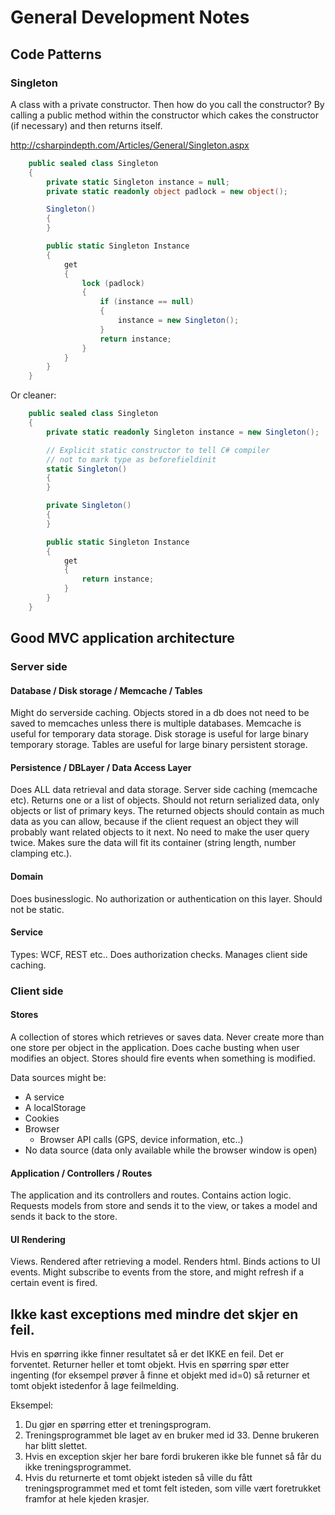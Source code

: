 # General Development Notes

## Code Patterns

### Singleton

A class with a private constructor. Then how do you call the constructor? By
calling a public method within the constructor which cakes the constructor (if
necessary) and then returns itself.

<http://csharpindepth.com/Articles/General/Singleton.aspx>

```csharp
    public sealed class Singleton
    {
    	private static Singleton instance = null;
    	private static readonly object padlock = new object();

    	Singleton()
    	{
    	}

    	public static Singleton Instance
    	{
    		get
    		{
    			lock (padlock)
    			{
    				if (instance == null)
    				{
    					instance = new Singleton();
    				}
    				return instance;
    			}
    		}
    	}
    }
```

Or cleaner:

```csharp
    public sealed class Singleton
    {
    	private static readonly Singleton instance = new Singleton();

    	// Explicit static constructor to tell C# compiler
    	// not to mark type as beforefieldinit
    	static Singleton()
    	{
    	}

    	private Singleton()
    	{
    	}

    	public static Singleton Instance
    	{
    		get
    		{
    			return instance;
    		}
    	}
    }
```

## Good MVC application architecture

### Server side

#### Database / Disk storage / Memcache / Tables

Might do serverside caching. Objects stored in a db does not need to be saved to
memcaches unless there is multiple databases. Memcache is useful for temporary
data storage. Disk storage is useful for large binary temporary storage. Tables
are useful for large binary persistent storage.

#### Persistence / DBLayer / Data Access Layer

Does ALL data retrieval and data storage. Server side caching (memcache etc).
Returns one or a list of objects. Should not return serialized data, only
objects or list of primary keys. The returned objects should contain as much
data as you can allow, because if the client request an object they will
probably want related objects to it next. No need to make the user query twice.
Makes sure the data will fit its container (string length, number clamping
etc.).

#### Domain

Does businesslogic. No authorization or authentication on this layer. Should not
be static.

#### Service

Types: WCF, REST etc.. Does authorization checks. Manages client side caching.

### Client side

#### Stores

A collection of stores which retrieves or saves data. Never create more than one
store per object in the application. Does cache busting when user modifies an
object. Stores should fire events when something is modified.

Data sources might be:

- A service
- A localStorage
- Cookies
- Browser
  - Browser API calls (GPS, device information, etc..)
- No data source (data only available while the browser window is open)

#### Application / Controllers / Routes

The application and its controllers and routes. Contains action logic. Requests
models from store and sends it to the view, or takes a model and sends it back
to the store.

#### UI Rendering

Views. Rendered after retrieving a model. Renders html. Binds actions to UI
events. Might subscribe to events from the store, and might refresh if a certain
event is fired.

## Ikke kast exceptions med mindre det skjer en feil.

Hvis en spørring ikke finner resultatet så er det IKKE en feil. Det er
forventet. Returner heller et tomt objekt. Hvis en spørring spør etter ingenting
(for eksempel prøver å finne et objekt med id=0) så returner et tomt objekt
istedenfor å lage feilmelding.

Eksempel:

1. Du gjør en spørring etter et treningsprogram.
2. Treningsprogrammet ble laget av en bruker med id 33. Denne brukeren har blitt
   slettet.
3. Hvis en exception skjer her bare fordi brukeren ikke ble funnet så får du
   ikke treningsprogrammet.
4. Hvis du returnerte et tomt objekt isteden så ville du fått treningsprogrammet
   med et tomt felt isteden, som ville vært foretrukket framfor at hele kjeden
   krasjer.
